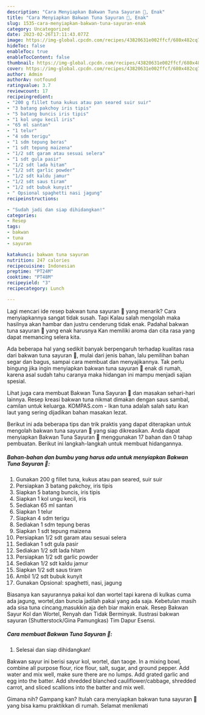 ```yaml
---
description: "Cara Menyiapkan Bakwan Tuna Sayuran 🥬, Enak"
title: "Cara Menyiapkan Bakwan Tuna Sayuran 🥬, Enak"
slug: 1535-cara-menyiapkan-bakwan-tuna-sayuran-enak
category: Uncategorized
date: 2023-02-26T17:11:43.077Z
image: https://img-global.cpcdn.com/recipes/43820631e002ffcf/680x482cq70/bakwan-tuna-sayuran-foto-resep-utama.jpg
hideToc: false
enableToc: true
enableTocContent: false
thumbnail: https://img-global.cpcdn.com/recipes/43820631e002ffcf/680x482cq70/bakwan-tuna-sayuran-foto-resep-utama.jpg
cover: https://img-global.cpcdn.com/recipes/43820631e002ffcf/680x482cq70/bakwan-tuna-sayuran-foto-resep-utama.jpg
author: Admin
authorAv: notfound
ratingvalue: 3.7
reviewcount: 17
recipeingredient:
- "200 g fillet tuna kukus atau pan seared suir suir"
- "3 batang pakchoy iris tipis"
- "5 batang buncis iris tipis"
- "1 kol ungu kecil iris"
- "65 ml santan"
- "1 telur"
- "4 sdm terigu"
- "1 sdm tepung beras"
- "1 sdt tepung maizena"
- "1/2 sdt garam atau sesuai selera"
- "1 sdt gula pasir"
- "1/2 sdt lada hitam"
- "1/2 sdt garlic powder"
- "1/2 sdt kaldu jamur"
- "1/2 sdt saus tiram"
- "1/2 sdt bubuk kunyit"
- " Opsional spaghetti nasi jagung"
recipeinstructions:

- "Sudah jadi dan siap dihidangkan!"
categories:
- Resep
tags:
- bakwan
- tuna
- sayuran

katakunci: bakwan tuna sayuran 
nutrition: 247 calories
recipecuisine: Indonesian
preptime: "PT24M"
cooktime: "PT48M"
recipeyield: "3"
recipecategory: Lunch

---
```



Lagi mencari ide resep bakwan tuna sayuran 🥬 yang menarik? Cara menyiapkannya sangat tidak susah. Tapi Kalau salah mengolah maka hasilnya akan hambar dan justru cenderung tidak enak. Padahal bakwan tuna sayuran 🥬 yang enak harusnya Kan memiliki aroma dan cita rasa yang dapat memancing selera kita.


Ada beberapa hal yang sedikit banyak berpengaruh terhadap kualitas rasa dari bakwan tuna sayuran 🥬, mulai dari jenis bahan, lalu pemilihan bahan segar dan bagus, sampai cara membuat dan menyajikannya. Tak perlu bingung jika ingin menyiapkan bakwan tuna sayuran 🥬 enak di rumah, karena asal sudah tahu caranya maka hidangan ini mampu menjadi sajian spesial.

Lihat juga cara membuat Bakwan Tuna Sayuran 🥬 dan masakan sehari-hari lainnya. Resep kreasi bakwan tuna nikmat dimakan dengan saus sambal, camilan untuk keluarga. KOMPAS.com - Ikan tuna adalah salah satu ikan laut yang sering dijadikan bahan masakan lezat.


Berikut ini ada beberapa tips dan trik praktis yang dapat diterapkan untuk mengolah bakwan tuna sayuran 🥬 yang siap dikreasikan. Anda dapat menyiapkan Bakwan Tuna Sayuran 🥬 menggunakan 17 bahan dan 0 tahap pembuatan. Berikut ini langkah-langkah untuk membuat hidangannya.

<!--inarticleads1-->

##### Bahan-bahan dan bumbu yang harus ada untuk menyiapkan Bakwan Tuna Sayuran 🥬:

1. Gunakan 200 g fillet tuna, kukus atau pan seared, suir suir
1. Persiapkan 3 batang pakchoy, iris tipis
1. Siapkan 5 batang buncis, iris tipis
1. Siapkan 1 kol ungu kecil, iris
1. Sediakan 65 ml santan
1. Siapkan 1 telur
1. Siapkan 4 sdm terigu
1. Sediakan 1 sdm tepung beras
1. Siapkan 1 sdt tepung maizena
1. Persiapkan 1/2 sdt garam atau sesuai selera
1. Sediakan 1 sdt gula pasir
1. Sediakan 1/2 sdt lada hitam
1. Persiapkan 1/2 sdt garlic powder
1. Sediakan 1/2 sdt kaldu jamur
1. Siapkan 1/2 sdt saus tiram
1. Ambil 1/2 sdt bubuk kunyit
1. Gunakan  Opsional: spaghetti, nasi, jagung


Biasanya kan sayurannya pakai kol dan wortel tapi karena di kulkas cuma ada jagung, wortel,dan buncia jadilah pakai yang ada saja. Kebetulan masih ada sisa tuna cincang,masukkin aja deh biar makin enak. Resep Bakwan Sayur Kol dan Wortel, Renyah dan Tidak Berminyak. Ilustrasi bakwan sayuran (Shutterstock/Gina Pamungkas) Tim Dapur Esensi. 

<!--inarticleads2-->

##### Cara membuat Bakwan Tuna Sayuran 🥬:


1. Selesai dan siap dihidangkan!

Bakwan sayur ini berisi sayur kol, wortel, dan taoge. In a mixing bowl, combine all purpose flour, rice flour, salt, sugar, and ground pepper. Add water and mix well, make sure there are no lumps. Add grated garlic and egg into the batter. Add shredded blanched cauliflower/cabbage, shredded carrot, and sliced scallions into the batter and mix well. 

Gimana nih? Gampang kan? Itulah cara menyiapkan bakwan tuna sayuran 🥬 yang bisa kamu praktikkan di rumah. Selamat menikmati
